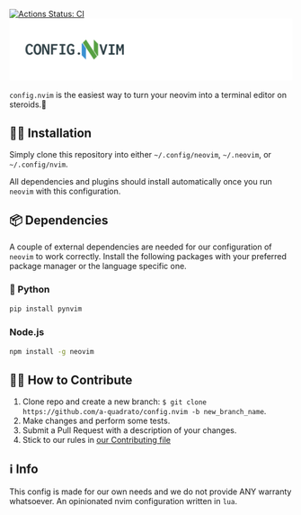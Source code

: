 <!-- markdownlint-disable first-line-heading -->

[![Actions Status: CI](https://github.com/a-quadrato/config.nvim/workflows/CI/badge.svg)](https://github.com/a-quadrato/config.nvim/actions/workflows/main.yml?query=workflow%3ACI)
![config.ncim logo](config.nvim.png)

`config.nvim` is the easiest way to turn your neovim into a terminal editor on
steroids.🦾

## **🧑‍🔧 Installation**

Simply clone this repository into either `~/.config/neovim`, `~/.neovim`, or `~/.config/nvim`.

All dependencies and plugins should install automatically once you run `neovim`
with this configuration.

## **📦 Dependencies**

A couple of external dependencies are needed for our configuration of `neovim` to
work correctly. Install the following packages with your preferred package
manager or the language specific one.

### 🐍 Python

```bash
pip install pynvim
```

### Node.js

```bash
npm install -g neovim
```

## **🧑‍💻 How to Contribute**

1. Clone repo and create a new branch:
   `$ git clone https://github.com/a-quadrato/config.nvim -b new_branch_name`.
2. Make changes and perform some tests.
3. Submit a Pull Request with a description of your changes.
4. Stick to our rules in [our Contributing file](./CONTRIBUTING.md)

## ℹ️ Info

This config is made for our own needs and we do not provide ANY warranty whatsoever.
An opinionated nvim configuration written in `lua`.
